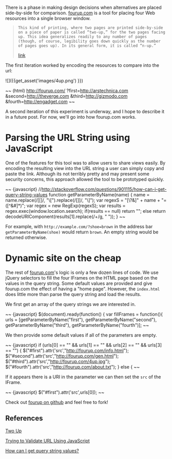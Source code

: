 There is a phase in making design decisions when alternatives are placed side-by-side for comparison. [fourup.com](http://fourup.com) is a tool for placing four Web resources into a single browser window.

>     This kind of printing, where two pages are printed side-by-side on a piece of paper is called “two-up,” for the two pages facing up. This idea generalizes readily to any number of pages (though, of course, legibility goes down quickly as the number of pages goes up). In its general form, it is called “n-up.”
 >[link](http://www.tailrecursive.org/postscript/nup.html)

The first iteration worked by encoding the resources to compare into the url:

![]({{get_asset('images/4up.png') }})

~~ (html)
  http://fourup.com/
    ?first=http://arstechnica.com
    &second=http://theverge.com
    &third=http://gizmodo.com
    &fourth=http://engadget.com
~~
  
A second iteration of this experiment is underway, and I hope to describe it in a future post. For now, we'll go into how fourup.com works.

# Parsing the URL String using JavaScript

One of the features for this tool was to allow users to share views easily. By encoding the resulting view into the URL string a user can simply copy and paste the link. Although its not terribly pretty and may present some security concerns, this approach allowed the tool to be prototyped quickly.

~~ {javascript}
//http://stackoverflow.com/questions/901115/how-can-i-get-query-string-values
function getParameterByName(name)
{
  name = name.replace(/[\[]/, "\\\[").replace(/[\]]/, "\\\]");
  var regexS = "[\\?&]" + name + "=([^&#]*)";
  var regex = new RegExp(regexS);
  var results = regex.exec(window.location.search);
  if(results == null)
    return "";
  else
    return decodeURIComponent(results[1].replace(/\+/g, " "));
}
~~

For example, with `http://example.com/?shoe=brown` in the address bar `getParameterByName(shoe)` would return `brown`. An empty string would be returned otherwise.

# Dynamic site on the cheap

The rest of [fourup.com](http://fourup.com)'s logic is only a few dozen lines of code. We use jQuery selectors to fill the four IFrames on the HTML page based on the values in the query string. Some default values are provided and give fourup.com the effect of having a "home page". However, the `index.html` does little more than parse the query string and load the results.

We first get an array of the query strings we are interested in.

~~ {javascript}
$(document).ready(function() {
var fillFrames = function(){
	urls = [getParameterByName("first"), getParameterByName("second"), getParameterByName("third"), getParameterByName("fourth")];
~~

We then provide some default values if all of the parameters are empty.

~~ {javascript}
if (urls[0] == "" && urls[1] == "" && urls[2] == "" && urls[3] == "") {
	$("#first").attr('src',"http://fourup.com/info.html");
	$("#second").attr('src',"http://fourup.com/gen.html");
	$("#third").attr('src',"http://fourup.com/4up.jpg");
	$("#fourth").attr('src',"http://fourup.com/about.txt");
} else {
~~

If it appears there is a URI in the parameter we can then set the `src` of the IFrame.

~~ {javascript}
$("#first").attr('src',urls[0]);
~~

Check out [fourup on github](http://github.com/fourup.com) and feel free to fork!

## References

[Two Up](http://www.tailrecursive.org/postscript/nup.html)

[Trying to Validate URL Using JavaScript](http://stackoverflow.com/questions/1303872/trying-to-validate-url-using-javascript)

[How can I get query string values?](http://stackoverflow.com/questions/901115/how-can-i-get-query-string-values)
